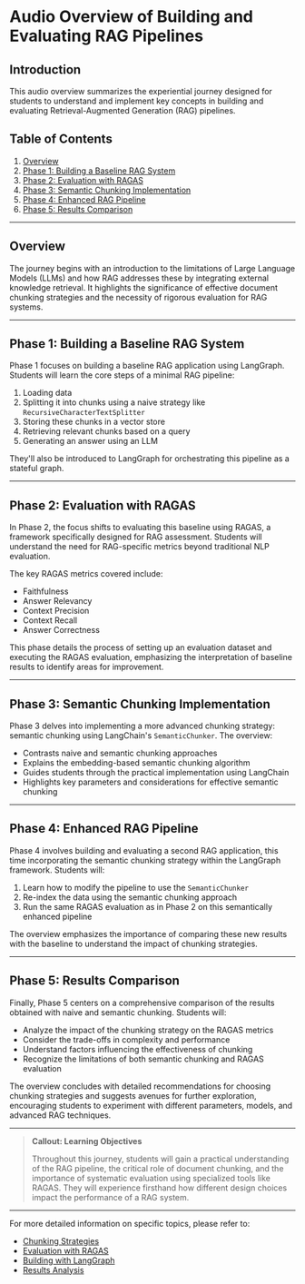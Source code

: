 # Audio Overview of Building and Evaluating RAG Pipelines

## Introduction

This audio overview summarizes the experiential journey designed for students to understand and implement key concepts in building and evaluating Retrieval-Augmented Generation (RAG) pipelines.

## Table of Contents

1. [Overview](#overview)
2. [Phase 1: Building a Baseline RAG System](#phase-1-building-a-baseline-rag-system)
3. [Phase 2: Evaluation with RAGAS](#phase-2-evaluation-with-ragas)
4. [Phase 3: Semantic Chunking Implementation](#phase-3-semantic-chunking-implementation)
5. [Phase 4: Enhanced RAG Pipeline](#phase-4-enhanced-rag-pipeline)
6. [Phase 5: Results Comparison](#phase-5-results-comparison)

---

## Overview

The journey begins with an introduction to the limitations of Large Language Models (LLMs) and how RAG addresses these by integrating external knowledge retrieval. It highlights the significance of effective document chunking strategies and the necessity of rigorous evaluation for RAG systems.

---

## Phase 1: Building a Baseline RAG System

Phase 1 focuses on building a baseline RAG application using LangGraph. Students will learn the core steps of a minimal RAG pipeline:

1. Loading data
2. Splitting it into chunks using a naive strategy like `RecursiveCharacterTextSplitter`
3. Storing these chunks in a vector store
4. Retrieving relevant chunks based on a query
5. Generating an answer using an LLM

They'll also be introduced to LangGraph for orchestrating this pipeline as a stateful graph.

---

## Phase 2: Evaluation with RAGAS

In Phase 2, the focus shifts to evaluating this baseline using RAGAS, a framework specifically designed for RAG assessment. Students will understand the need for RAG-specific metrics beyond traditional NLP evaluation. 

The key RAGAS metrics covered include:
- Faithfulness
- Answer Relevancy
- Context Precision
- Context Recall
- Answer Correctness

This phase details the process of setting up an evaluation dataset and executing the RAGAS evaluation, emphasizing the interpretation of baseline results to identify areas for improvement.

---

## Phase 3: Semantic Chunking Implementation

Phase 3 delves into implementing a more advanced chunking strategy: semantic chunking using LangChain's `SemanticChunker`. The overview:

- Contrasts naive and semantic chunking approaches
- Explains the embedding-based semantic chunking algorithm
- Guides students through the practical implementation using LangChain
- Highlights key parameters and considerations for effective semantic chunking

---

## Phase 4: Enhanced RAG Pipeline

Phase 4 involves building and evaluating a second RAG application, this time incorporating the semantic chunking strategy within the LangGraph framework. Students will:

1. Learn how to modify the pipeline to use the `SemanticChunker`
2. Re-index the data using the semantic chunking approach
3. Run the same RAGAS evaluation as in Phase 2 on this semantically enhanced pipeline

The overview emphasizes the importance of comparing these new results with the baseline to understand the impact of chunking strategies.

---

## Phase 5: Results Comparison

Finally, Phase 5 centers on a comprehensive comparison of the results obtained with naive and semantic chunking. Students will:

- Analyze the impact of the chunking strategy on the RAGAS metrics
- Consider the trade-offs in complexity and performance
- Understand factors influencing the effectiveness of chunking
- Recognize the limitations of both semantic chunking and RAGAS evaluation

The overview concludes with detailed recommendations for choosing chunking strategies and suggests avenues for further exploration, encouraging students to experiment with different parameters, models, and advanced RAG techniques.

---

> **Callout: Learning Objectives**
>
> Throughout this journey, students will gain a practical understanding of the RAG pipeline, the critical role of document chunking, and the importance of systematic evaluation using specialized tools like RAGAS. They will experience firsthand how different design choices impact the performance of a RAG system.

---

For more detailed information on specific topics, please refer to:
- [Chunking Strategies](rag-chunking-strategies.md)
- [Evaluation with RAGAS](rag-evaluation-with-ragas.md)
- [Building with LangGraph](rag-with-langgraph.md)
- [Results Analysis](rag-chunking-evaluation-results.md) 